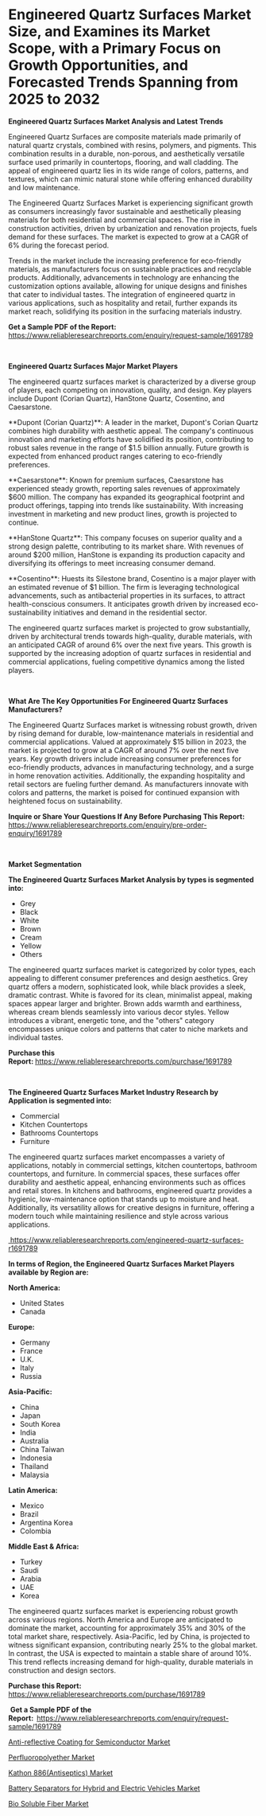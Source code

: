 <p><h1>Engineered Quartz Surfaces Market Size, and Examines its Market Scope, with a Primary Focus on Growth Opportunities, and Forecasted Trends Spanning from 2025 to 2032</h1></p><p><strong>Engineered Quartz Surfaces Market Analysis and Latest Trends</strong></p>
<p><p>Engineered Quartz Surfaces are composite materials made primarily of natural quartz crystals, combined with resins, polymers, and pigments. This combination results in a durable, non-porous, and aesthetically versatile surface used primarily in countertops, flooring, and wall cladding. The appeal of engineered quartz lies in its wide range of colors, patterns, and textures, which can mimic natural stone while offering enhanced durability and low maintenance.</p><p>The Engineered Quartz Surfaces Market is experiencing significant growth as consumers increasingly favor sustainable and aesthetically pleasing materials for both residential and commercial spaces. The rise in construction activities, driven by urbanization and renovation projects, fuels demand for these surfaces. The market is expected to grow at a CAGR of 6% during the forecast period. </p><p>Trends in the market include the increasing preference for eco-friendly materials, as manufacturers focus on sustainable practices and recyclable products. Additionally, advancements in technology are enhancing the customization options available, allowing for unique designs and finishes that cater to individual tastes. The integration of engineered quartz in various applications, such as hospitality and retail, further expands its market reach, solidifying its position in the surfacing materials industry.</p></p>
<p><strong>Get a Sample PDF of the Report:&nbsp;</strong> <a href="https://www.reliableresearchreports.com/enquiry/request-sample/1691789?utm_campaign=117&utm_medium=2&utm_source=Github&utm_content=ia&utm_term=07012025&utm_id=engineered-quartz-surfaces">https://www.reliableresearchreports.com/enquiry/request-sample/1691789</a></p>
<p>&nbsp;</p>
<p><strong>Engineered Quartz Surfaces Major Market Players</strong></p>
<p><p>The engineered quartz surfaces market is characterized by a diverse group of players, each competing on innovation, quality, and design. Key players include Dupont (Corian Quartz), HanStone Quartz, Cosentino, and Caesarstone. </p><p>**Dupont (Corian Quartz)**: A leader in the market, Dupont's Corian Quartz combines high durability with aesthetic appeal. The company's continuous innovation and marketing efforts have solidified its position, contributing to robust sales revenue in the range of $1.5 billion annually. Future growth is expected from enhanced product ranges catering to eco-friendly preferences.</p><p>**Caesarstone**: Known for premium surfaces, Caesarstone has experienced steady growth, reporting sales revenues of approximately $600 million. The company has expanded its geographical footprint and product offerings, tapping into trends like sustainability. With increasing investment in marketing and new product lines, growth is projected to continue.</p><p>**HanStone Quartz**: This company focuses on superior quality and a strong design palette, contributing to its market share. With revenues of around $200 million, HanStone is expanding its production capacity and diversifying its offerings to meet increasing consumer demand.</p><p>**Cosentino**: Huests its Silestone brand, Cosentino is a major player with an estimated revenue of $1 billion. The firm is leveraging technological advancements, such as antibacterial properties in its surfaces, to attract health-conscious consumers. It anticipates growth driven by increased eco-sustainability initiatives and demand in the residential sector.</p><p>The engineered quartz surfaces market is projected to grow substantially, driven by architectural trends towards high-quality, durable materials, with an anticipated CAGR of around 6% over the next five years. This growth is supported by the increasing adoption of quartz surfaces in residential and commercial applications, fueling competitive dynamics among the listed players.</p></p>
<p>&nbsp;</p>
<p><strong>What Are The Key Opportunities For Engineered Quartz Surfaces Manufacturers?</strong></p>
<p><p>The Engineered Quartz Surfaces market is witnessing robust growth, driven by rising demand for durable, low-maintenance materials in residential and commercial applications. Valued at approximately $15 billion in 2023, the market is projected to grow at a CAGR of around 7% over the next five years. Key growth drivers include increasing consumer preferences for eco-friendly products, advances in manufacturing technology, and a surge in home renovation activities. Additionally, the expanding hospitality and retail sectors are fueling further demand. As manufacturers innovate with colors and patterns, the market is poised for continued expansion with heightened focus on sustainability.</p></p>
<p><strong>Inquire or Share Your Questions If Any Before Purchasing This Report:</strong> <a href="https://www.reliableresearchreports.com/enquiry/pre-order-enquiry/1691789?utm_campaign=117&utm_medium=2&utm_source=Github&utm_content=ia&utm_term=07012025&utm_id=engineered-quartz-surfaces">https://www.reliableresearchreports.com/enquiry/pre-order-enquiry/1691789</a></p>
<p>&nbsp;</p>
<p><strong>Market Segmentation</strong></p>
<p><strong>The Engineered Quartz Surfaces Market Analysis by types is segmented into:</strong></p>
<p><ul><li>Grey</li><li>Black</li><li>White</li><li>Brown</li><li>Cream</li><li>Yellow</li><li>Others</li></ul></p>
<p><p>The engineered quartz surfaces market is categorized by color types, each appealing to different consumer preferences and design aesthetics. Grey quartz offers a modern, sophisticated look, while black provides a sleek, dramatic contrast. White is favored for its clean, minimalist appeal, making spaces appear larger and brighter. Brown adds warmth and earthiness, whereas cream blends seamlessly into various decor styles. Yellow introduces a vibrant, energetic tone, and the "others" category encompasses unique colors and patterns that cater to niche markets and individual tastes.</p></p>
<p><strong>Purchase this Report:&nbsp;</strong><a href="https://www.reliableresearchreports.com/purchase/1691789?utm_campaign=117&utm_medium=2&utm_source=Github&utm_content=ia&utm_term=07012025&utm_id=engineered-quartz-surfaces">https://www.reliableresearchreports.com/purchase/1691789</a></p>
<p>&nbsp;</p>
<p><strong>The Engineered Quartz Surfaces Market Industry Research by Application is segmented into:</strong></p>
<p><ul><li>Commercial</li><li>Kitchen Countertops</li><li>Bathrooms Countertops</li><li>Furniture</li></ul></p>
<p><p>The engineered quartz surfaces market encompasses a variety of applications, notably in commercial settings, kitchen countertops, bathroom countertops, and furniture. In commercial spaces, these surfaces offer durability and aesthetic appeal, enhancing environments such as offices and retail stores. In kitchens and bathrooms, engineered quartz provides a hygienic, low-maintenance option that stands up to moisture and heat. Additionally, its versatility allows for creative designs in furniture, offering a modern touch while maintaining resilience and style across various applications.</p></p>
<p><a href="https://www.reliableresearchreports.com/engineered-quartz-surfaces-r1691789?utm_campaign=117&utm_medium=2&utm_source=Github&utm_content=ia&utm_term=07012025&utm_id=engineered-quartz-surfaces">&nbsp;https://www.reliableresearchreports.com/engineered-quartz-surfaces-r1691789</a></p>
<p><strong>In terms of Region, the Engineered Quartz Surfaces Market Players available by Region are:</strong></p>
<p>
    <p> <strong> North America: </strong>
        <ul>
            <li>United States</li>
            <li>Canada</li>
        </ul>
        </p> 
    <p> <strong> Europe: </strong>
        <ul>
            <li>Germany</li>
            <li>France</li>
            <li>U.K.</li>
            <li>Italy</li>
            <li>Russia</li>
        </ul>
        </p> 
    <p> <strong> Asia-Pacific: </strong>
        <ul>
            <li>China</li>
            <li>Japan</li>
            <li>South Korea</li>
            <li>India</li>
            <li>Australia</li>
            <li>China Taiwan</li>
            <li>Indonesia</li>
            <li>Thailand</li>
            <li>Malaysia</li>
        </ul>
        </p> 
    <p> <strong> Latin America: </strong>
        <ul>
            <li>Mexico</li>
            <li>Brazil</li>
            <li>Argentina Korea</li>
            <li>Colombia</li>
        </ul>
        </p> 
    <p> <strong> Middle East & Africa: </strong>
        <ul>
            <li>Turkey</li>
            <li>Saudi</li>
            <li>Arabia</li>
            <li>UAE</li>
            <li>Korea</li>
        </ul>
    </p>
    </p>
<p><p>The engineered quartz surfaces market is experiencing robust growth across various regions. North America and Europe are anticipated to dominate the market, accounting for approximately 35% and 30% of the total market share, respectively. Asia-Pacific, led by China, is projected to witness significant expansion, contributing nearly 25% to the global market. In contrast, the USA is expected to maintain a stable share of around 10%. This trend reflects increasing demand for high-quality, durable materials in construction and design sectors.</p></p>
<p><strong>Purchase this Report: </strong><a href="https://www.reliableresearchreports.com/purchase/1691789?utm_campaign=117&utm_medium=2&utm_source=Github&utm_content=ia&utm_term=07012025&utm_id=engineered-quartz-surfaces">https://www.reliableresearchreports.com/purchase/1691789</a></p>
<p>&nbsp;<strong>Get a Sample PDF of the Report:&nbsp;&nbsp;</strong><a href="https://www.reliableresearchreports.com/enquiry/request-sample/1691789?utm_campaign=117&utm_medium=2&utm_source=Github&utm_content=ia&utm_term=07012025&utm_id=engineered-quartz-surfaces">https://www.reliableresearchreports.com/enquiry/request-sample/1691789</a></p>
<p><strong></strong></p>
<p><p><a href="https://github.com/HobertDavis43/Market-Research-Report-List-1/blob/main/anti-reflective-coating-for-semiconductor-market.md?utm_campaign=117&utm_medium=2&utm_source=Github&utm_content=ia&utm_term=07012025&utm_id=engineered-quartz-surfaces">Anti-reflective Coating for Semiconductor Market</a></p><p><a href="https://github.com/jaquelynhasenaue8/Market-Research-Report-List-1/blob/main/perfluoropolyether-market.md?utm_campaign=117&utm_medium=2&utm_source=Github&utm_content=ia&utm_term=07012025&utm_id=engineered-quartz-surfaces">Perfluoropolyether Market</a></p><p><a href="https://github.com/AshikRahman991/Market-Research-Report-List-1/blob/main/kathon-886antiseptics-market.md?utm_campaign=117&utm_medium=2&utm_source=Github&utm_content=ia&utm_term=07012025&utm_id=engineered-quartz-surfaces">Kathon 886(Antiseptics) Market</a></p><p><a href="https://github.com/AlisaRowe24/Market-Research-Report-List-1/blob/main/battery-separators-for-hybrid-and-electric-vehicles-market.md?utm_campaign=117&utm_medium=2&utm_source=Github&utm_content=ia&utm_term=07012025&utm_id=engineered-quartz-surfaces">Battery Separators for Hybrid and Electric Vehicles Market</a></p><p><a href="https://github.com/arvelm4nthig/Market-Research-Report-List-1/blob/main/bio-soluble-fiber-market.md?utm_campaign=117&utm_medium=2&utm_source=Github&utm_content=ia&utm_term=07012025&utm_id=engineered-quartz-surfaces">Bio Soluble Fiber Market</a></p></p>